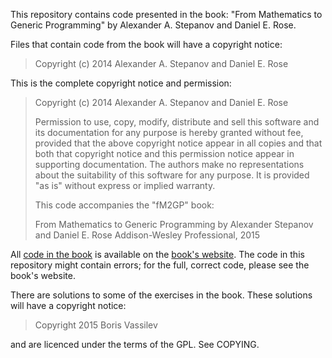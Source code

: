 This repository contains code presented in the book:
"From Mathematics to Generic Programming"
by Alexander A. Stepanov and Daniel E. Rose.

Files that contain code from the book will have a copyright notice:

> Copyright (c) 2014 Alexander A. Stepanov and Daniel E. Rose

This is the complete copyright notice and permission:

> Copyright (c) 2014 Alexander A. Stepanov and Daniel E. Rose
>
> Permission to use, copy, modify, distribute and sell this software
> and its documentation for any purpose is hereby granted without
> fee, provided that the above copyright notice appear in all copies
> and that both that copyright notice and this permission notice
> appear in supporting documentation. The authors make no
> representations about the suitability of this software for any
> purpose. It is provided "as is" without express or implied
> warranty.
>
> This code accompanies the "fM2GP" book:
>
>  From Mathematics to Generic Programming
>  by Alexander Stepanov and Daniel E. Rose
>  Addison-Wesley Professional, 2015

All [code in the book](http://www.fm2gp.com/code.html) is available on the [book's website](http://www.fm2gp.com/index.html).
The code in this repository might contain errors; for the full, correct code, please see the book's website.

There are solutions to some of the exercises in the book.
These solutions will have a copyright notice:

> Copyright 2015 Boris Vassilev

and are licenced under the terms of the GPL. See COPYING.

